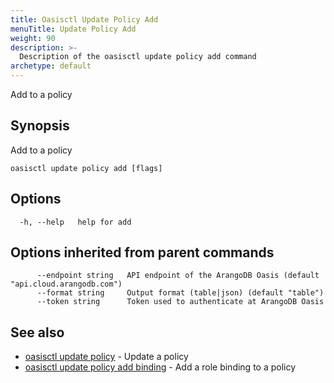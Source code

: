 ```yaml
---
title: Oasisctl Update Policy Add
menuTitle: Update Policy Add
weight: 90
description: >-
  Description of the oasisctl update policy add command
archetype: default
---
```

Add to a policy

## Synopsis

Add to a policy

```
oasisctl update policy add [flags]
```

## Options

```
  -h, --help   help for add
```

## Options inherited from parent commands

```
      --endpoint string   API endpoint of the ArangoDB Oasis (default "api.cloud.arangodb.com")
      --format string     Output format (table|json) (default "table")
      --token string      Token used to authenticate at ArangoDB Oasis
```

## See also

* [oasisctl update policy](update-policy.md)	 - Update a policy
* [oasisctl update policy add binding](update-policy-add-binding.md)	 - Add a role binding to a policy

